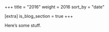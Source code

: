 +++
title = "2016"
weight = 2016
sort_by = "date"

[extra]
is_blog_section = true
+++

Here’s some stuff.
